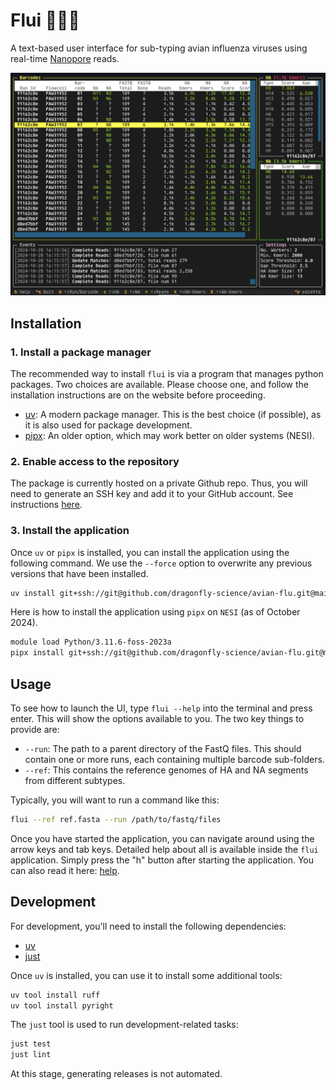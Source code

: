 # Flui 🦆🦠🧬

A text-based user interface for sub-typing avian influenza viruses using real-time [Nanopore][nanopore] reads.

![](tui.png)

## Installation

### 1. Install a package manager

The recommended way to install `flui` is via a program that manages python packages.
Two choices are available.
Please choose one, and follow the installation instructions are on the website before proceeding.

* [uv](https://docs.astral.sh/uv/): A modern package manager.
  This is the best choice (if possible), as it is also used for package development.
* [pipx](https://pipx.pypa.io/stable/): An older option, which may work better on older systems (NESI).

### 2. Enable access to the repository

The package is currently hosted on a private Github repo.
Thus, you will need to generate an SSH key and add it to your GitHub account.
See instructions [here](https://docs.github.com/en/authentication/connecting-to-github-with-ssh).

### 3. Install the application

Once `uv` or `pipx` is installed, you can install the application using the following command.
We use the `--force` option to overwrite any previous versions that have been installed.

```sh
uv install git+ssh://git@github.com/dragonfly-science/avian-flu.git@main --force
```

Here is how to install the application using `pipx` on `NESI` (as of October 2024).

```sh
module load Python/3.11.6-foss-2023a
pipx install git+ssh://git@github.com/dragonfly-science/avian-flu.git@main --force
```

## Usage

To see how to launch the UI, type `flui --help` into the terminal and press enter.
This will show the options available to you.
The two key things to provide are:

* `--run`: The path to a parent directory of the FastQ files. This should contain one or more runs, each containing multiple barcode sub-folders.
* `--ref`: This contains the reference genomes of HA and NA segments from different subtypes.

Typically, you will want to run a command like this:

```sh
flui --ref ref.fasta --run /path/to/fastq/files
```

Once you have started the application, you can navigate around using the arrow keys and tab keys.
Detailed help about all is available inside the `flui` application.
Simply press the "h" button after starting the application.
You can also read it here: [help](src/flui/help.md).

## Development

For development, you'll need to install the following dependencies:

* [uv](https://docs.astral.sh/uv/)
* [just](https://github.com/casey/just)

Once `uv` is installed, you can use it to install some additional tools:

```sh
uv tool install ruff
uv tool install pyright
```

The `just` tool is used to run development-related tasks:

```sh
just test
just lint
```

At this stage, generating releases is not automated.

[nanopore]: <https://nanoporetech.com/platform/technology>
